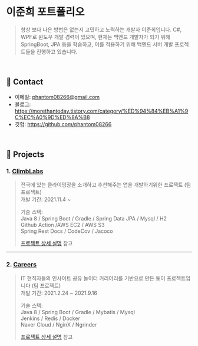 # 이준희 포트폴리오
>항상 보다 나은 방법은 없는지 고민하고 노력하는 개발자 이준희입니다. 
C#, WPF로 윈도우 개발 경력이 있으며, 현재는 백엔드 개발자가 되기 위해 SpringBoot, JPA 등을 학습하고, 이를 적용하기 위해 백엔드 서버 개발 프로젝트들을 진행하고 있습니다.

</br>

## :pushpin: Contact
- 이메일: phantom08266@gmail.com
- 블로그: https://morethantoday.tistory.com/category/%ED%94%84%EB%A1%9C%EC%A0%9D%ED%8A%B8
- 깃헙: https://github.com/phantom08266

</br>

## :pushpin: Projects
### 1. [ClimbLabs](https://github.com/whatsthelunchmenu/ClimbLabs-api)
>전국에 있는 클라이밍장을 소개하고 추천해주는 앱을 개발하기위한 프로젝트 (팀 프로젝트)  
>개발 기간: 2021.11.4 ~
>  
>기술 스택:  
>Java 8 / Spring Boot / Gradle / Spring Data JPA / Mysql / H2   
>Github Action /AWS EC2 / AWS S3  
>Spring Rest Docs / CodeCov / Jacoco
>  
>[프로젝트 상세 설명](https://github.com/whatsthelunchmenu/ClimbLabs-api) 참고

---

### 2. [Careers](https://github.com/f-lab-edu/careers)
>IT 현직자들의 인사이트 공유 놀이터 커리어리를 기반으로 만든 토이 프로젝트입니다 (팀 프로젝트)  
>개발 기간: 2021.2.24 ~ 2021.9.16
>  
>기술 스택:  
>Java 8 / Spring Boot / Gradle / Mybatis / Mysql   
>Jenkins / Redis / Docker   
>Naver Cloud / NginX / Ngrinder 
>  
>[프로젝트 상세 설명](https://github.com/f-lab-edu/careers) 참고
